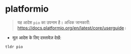 # platformio

> यह आदेश `pio` का उपनाम है।
> अधिक जानकारी: <https://docs.platformio.org/en/latest/core/userguide>।

- मूल आदेश के लिए दस्तावेज़ देखें:

`tldr pio`
